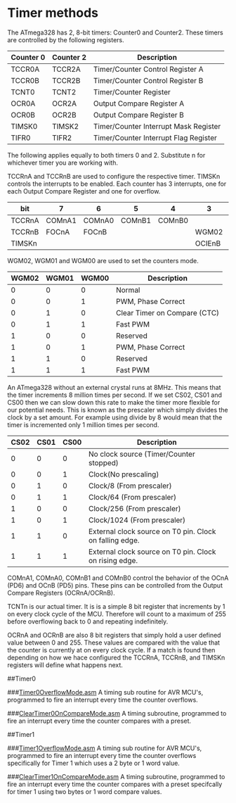# Timer methods

The ATmega328 has 2, 8-bit timers: Counter0 and Counter2. These timers are controlled by the following registers.

|Counter 0|Counter 2|Description|
|---------|---------|-----------|
|TCCR0A|TCCR2A|Timer/Counter Control Register A|
|TCCR0B|TCCR2B|Timer/Counter Control Register B|
|TCNT0|TCNT2|Timer/Counter Register|
|OCR0A|OCR2A|Output Compare Register A|
|OCR0B|OCR2B|Output Compare Register B|
|TIMSK0|TIMSK2|Timer/Counter Interrupt Mask Register|
|TIFR0|TIFR2|Timer/Counter Interrupt Flag Register|

The following applies equally to both timers 0 and 2. Substitute n for whichever timer you are working with.

TCCRnA and TCCRnB are used to configure the respective timer.
TIMSKn controls the interrupts to be enabled. Each counter has 3 interrupts, one for each Output Compare Register and one for overflow.

|bit|7|6|5|4|3|2|1|0|
|---|---|---|---|---|---|---|---|---|
|TCCRnA|COMnA1|COMnA0|COMnB1|COMnB0|||WGM01|WGM00|
|TCCRnB|FOCnA|FOCnB|||WGM02|CS02|CS01|CS00|
|TIMSKn|||||OCIEnB|OCIEnA|TOIEn|

WGM02, WGM01 and WGM00 are used to set the counters mode.

|WGM02|	WGM01|	WGM00|	Description|
|---|---|---|---|
|0	|0	|0	|Normal|
|0	|0	|1	|PWM, Phase Correct|
|0	|1	|0	|Clear Timer on Compare (CTC)|
|0	|1	|1	|Fast PWM|
|1	|0	|0	|Reserved|
|1	|0	|1	|PWM, Phase Correct|
|1	|1	|0	|Reserved|
|1	|1	|1	|Fast PWM|

An ATmega328 without an external crystal runs at 8MHz. This means that the timer increments 8 million times per second. If we set CS02, CS01 and CS00 then we can slow down this rate to make the timer more flexible for our potential needs. This is known as the prescaler which simply divides the clock by a set amount. For example using divide by 8 would mean that the timer is incremented only 1 million times per second.

|CS02	|CS01	|CS00	|Description|
|---|---|---|---|
|0	|0	|0	|No clock source (Timer/Counter stopped)|
|0	|0	|1	|Clock(No prescaling)|
|0	|1	|0	|Clock/8 (From prescaler)|
|0	|1	|1	|Clock/64 (From prescaler)|
|1	|0	|0	|Clock/256 (From prescaler)|
|1	|0	|1	|Clock/1024 (From prescaler)|
|1	|1	|0	|External clock source on T0 pin. Clock on falling edge.|
|1	|1	|1	|External clock source on T0 pin. Clock on rising edge.|

COMnA1, COMnA0, COMnB1 and COMnB0 control the behavior of the OCnA (PD6) and OCnB (PD5) pins. These pins can be controlled from the Output Compare Registers (OCRnA/OCRnB).

TCNTn is our actual timer. It is is a simple 8 bit register that increments by 1 on every clock cycle of the MCU. Therefore will count to a maximum of 255 before overflowing back to 0 and repeating indefinitely.

OCRnA and OCRnB are also 8 bit registers that simply hold a user defined value between 0 and 255. These values are compared with the value that the counter is currently at on every clock cycle. If a match is found then depending on how we hace configured the TCCRnA, TCCRnB, and TIMSKn registers will define what happens next.

##Timer0

###[Timer0OverflowMode.asm](https://github.com/johnhopkins/Atmel-AVR-Assembly/blob/master/Timer0OverflowMode.asm)
A timing sub routine for AVR MCU's, programmed to fire an interrupt every time the counter overflows.

###[ClearTimer0OnCompareMode.asm](https://github.com/johnhopkins/Atmel-AVR-Assembly/blob/master/ClearTimer0OnCompareMode.asm)
A timing subroutine, programmed to fire an interrupt every time the counter compares with a preset.

##Timer1

###[Timer1OverflowMode.asm](https://github.com/johnhopkins/Atmel-AVR-Assembly/blob/master/Timer1OverflowMode.asm)
A timing sub routine for AVR MCU's, programmed to fire an interrupt every time the counter overflows specifically for Timer 1 which uses a 2 byte or 1 word value.

###[ClearTimer1OnCompareMode.asm](https://github.com/johnhopkins/Atmel-AVR-Assembly/blob/master/ClearTimer1OnCompareMode.asm)
A timing subroutine, programmed to fire an interrupt every time the counter compares with a preset specifcally for timer 1 using two bytes or 1 word compare values.

